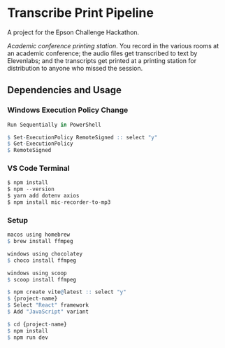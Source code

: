# Transcribe Print Pipeline

A project for the Epson Challenge Hackathon.

*Academic conference printing station*. You record in the various rooms at an academic conference; the audio files get transcribed to text by Elevenlabs; and the transcripts get printed at a printing station for distribution to anyone who missed the session.

## Dependencies and Usage
### Windows Execution Policy Change
```r
Run Sequentially in PowerShell

$ Set-ExecutionPolicy RemoteSigned :: select "y"
$ Get-ExecutionPolicy
$ RemoteSigned
```

### VS Code Terminal
```java
$ npm install
$ npm --version
$ yarn add dotenv axios
$ npm install mic-recorder-to-mp3
```

### Setup
```r
macos using homebrew
$ brew install ffmpeg

windows using chocolatey
$ choco install ffmpeg

windows using scoop
$ scoop install ffmpeg
```

```r
$ npm create vite@latest :: select "y"
$ {project-name}
$ Select "React" framework
$ Add "JavaScript" variant
```

```r
$ cd {project-name}
$ npm install
$ npm run dev
```
